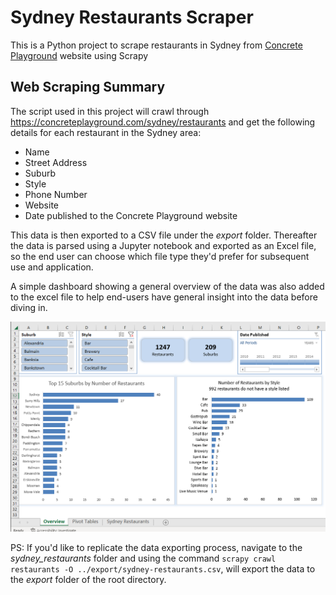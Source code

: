 # Sydney Restaurants Scraper
 This is a Python project to scrape restaurants in Sydney from [Concrete Playground](https://concreteplayground.com/sydney/restaurants) website using Scrapy

## Web Scraping Summary
The script used in this project will crawl through https://concreteplayground.com/sydney/restaurants and get the following details for each restaurant in the Sydney area:
- Name
- Street Address
- Suburb
- Style
- Phone Number
- Website
- Date published to the Concrete Playground website

This data is then exported to a CSV file under the *export* folder. Thereafter the data is parsed using a Jupyter notebook and exported as an Excel file, so the end user can choose which file type they'd prefer for subsequent use and application.

A simple dashboard showing a general overview of the data was also added to the excel file to help end-users have general insight into the data before diving in.

![excel dashboard](./images/sydney-restaurants-dashboard-screenshot.png)

PS: If you'd like to replicate the data exporting process, navigate to the *sydney_restaurants* folder and using the command `scrapy crawl restaurants -O ../export/sydney-restaurants.csv`, will export the data to the *export* folder of the root directory.
